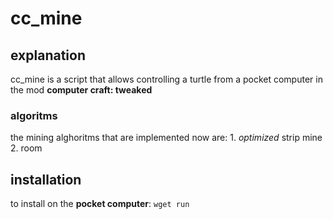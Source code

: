 # cc_mine

## explanation

cc_mine is a script that allows controlling a turtle from a pocket computer in the mod **computer craft: tweaked**

### algoritms

the mining alghoritms that are implemented now are:
    1. _optimized_ strip mine
    2. room

## installation
to install on the **pocket computer**: `wget run`
